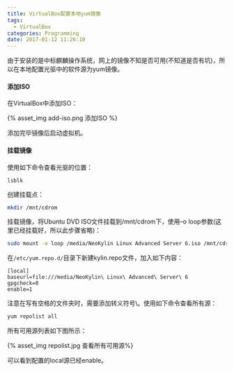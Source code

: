 ```yaml
---
title: VirtualBox配置本地yum镜像
tags:
  - VirtualBox
categories: Programming
date: 2017-01-12 11:26:10
---
```


由于安装的是中标麒麟操作系统，网上的镜像不知是否可用(不知道是否有坑)，所以在本地配置光驱中的软件源为yum镜像。

<!-- more -->

#### 添加ISO

在VirtualBox中添加ISO：

{% asset_img add-iso.png 添加ISO %}

添加完毕镜像后启动虚拟机。

#### 挂载镜像

使用如下命令查看光驱的位置：

```
lsblk
```

创建挂载点：

```Bash
mkdir /mnt/cdrom
```

挂载镜像，将Ubuntu DVD ISO文件挂载到/mnt/cdrom下，使用–o loop参数(这里已经挂载好，所以此步骤省略)：

```Bash
sudo mount -o loop /media/NeoKylin Linux Advanced Server 6.iso /mnt/cdrom
```

在`/etc/yum.repo.d/`目录下新建kylin.repo文件，加入如下内容：

```
[local]
baseurl=file:///media/NeoKylin\ Linux\ Advanced\ Server\ 6
gpgcheck=0
enable=1
```

注意在写有空格的文件夹时，需要添加转义符号\。使用如下命令查看所有源：

```Bash
yum repolist all
```

所有可用源列表如下图所示：

{% asset_img repolist.jpg 查看所有可用源%}

可以看到配置的local源已经enable。